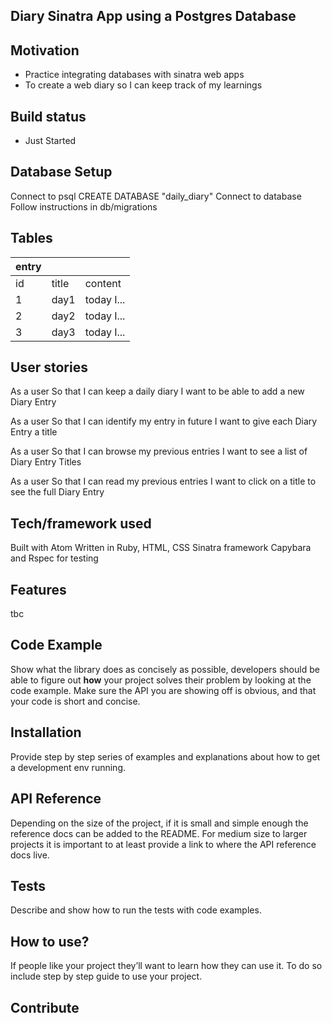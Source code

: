 ## Diary Sinatra App using a Postgres Database

## Motivation
- Practice integrating databases with sinatra web apps
- To create a web diary so I can keep track of my learnings

## Build status
- Just Started

## Database Setup
Connect to psql
CREATE DATABASE "daily_diary"
Connect to database
Follow instructions in db/migrations

## Tables
|entry|||
|-------|------|-------|
|id|title|content|
|1|day1|today I...|
|2|day2|today I...|
|3|day3|today I...|

## User stories
As a user
So that I can keep a daily diary
I want to be able to add a new Diary Entry

As a user
So that I can identify my entry in future
I want to give each Diary Entry a title

As a user
So that I can browse my previous entries
I want to see a list of Diary Entry Titles

As a user
So that I can read my previous entries
I want to click on a title to see the full Diary Entry

## Tech/framework used
Built with Atom
Written in Ruby, HTML, CSS
Sinatra framework
Capybara and Rspec for testing

## Features
tbc

## Code Example
Show what the library does as concisely as possible, developers should be able to figure out **how** your project solves their problem by looking at the code example. Make sure the API you are showing off is obvious, and that your code is short and concise.
## Installation
Provide step by step series of examples and explanations about how to get a development env running.
## API Reference
Depending on the size of the project, if it is small and simple enough the reference docs can be added to the README. For medium size to larger projects it is important to at least provide a link to where the API reference docs live.
## Tests
Describe and show how to run the tests with code examples.
## How to use?
If people like your project they’ll want to learn how they can use it. To do so include step by step guide to use your project.
## Contribute
